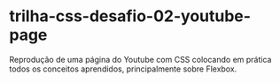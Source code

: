 # trilha-css-desafio-02-youtube-page
Reprodução de uma página do Youtube com CSS colocando em prática todos os conceitos aprendidos, principalmente sobre Flexbox.
